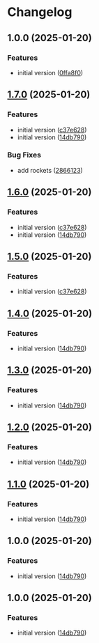 # Changelog

## 1.0.0 (2025-01-20)


### Features

* initial version ([0ffa8f0](https://github.com/prefapp/auth-oci/commit/0ffa8f0cb36bf258f8d850e02d32dd79779abab8))

## [1.7.0](https://github.com/prefapp/auth-oci/compare/v1.6.0...v1.7.0) (2025-01-20)


### Features

* initial version ([c37e628](https://github.com/prefapp/auth-oci/commit/c37e6288dce557fcda686c9d883dd4e67a0560d0))
* initial version ([14db790](https://github.com/prefapp/auth-oci/commit/14db7909eb26a37245dc97c9f1df049fdfdfcd19))


### Bug Fixes

* add rockets ([2866123](https://github.com/prefapp/auth-oci/commit/2866123e7a4342478016695dcb8e187677a48192))

## [1.6.0](https://github.com/prefapp/auth-oci/compare/v1.5.0...v1.6.0) (2025-01-20)


### Features

* initial version ([c37e628](https://github.com/prefapp/auth-oci/commit/c37e6288dce557fcda686c9d883dd4e67a0560d0))
* initial version ([14db790](https://github.com/prefapp/auth-oci/commit/14db7909eb26a37245dc97c9f1df049fdfdfcd19))

## [1.5.0](https://github.com/prefapp/auth-oci/compare/v1.4.0...v1.5.0) (2025-01-20)


### Features

* initial version ([c37e628](https://github.com/prefapp/auth-oci/commit/c37e6288dce557fcda686c9d883dd4e67a0560d0))

## [1.4.0](https://github.com/prefapp/auth-oci/compare/v1.3.0...v1.4.0) (2025-01-20)


### Features

* initial version ([14db790](https://github.com/prefapp/auth-oci/commit/14db7909eb26a37245dc97c9f1df049fdfdfcd19))

## [1.3.0](https://github.com/prefapp/auth-oci/compare/v1.2.0...v1.3.0) (2025-01-20)


### Features

* initial version ([14db790](https://github.com/prefapp/auth-oci/commit/14db7909eb26a37245dc97c9f1df049fdfdfcd19))

## [1.2.0](https://github.com/prefapp/auth-oci/compare/v1.1.0...v1.2.0) (2025-01-20)


### Features

* initial version ([14db790](https://github.com/prefapp/auth-oci/commit/14db7909eb26a37245dc97c9f1df049fdfdfcd19))

## [1.1.0](https://github.com/prefapp/auth-oci/compare/v1.0.0...v1.1.0) (2025-01-20)


### Features

* initial version ([14db790](https://github.com/prefapp/auth-oci/commit/14db7909eb26a37245dc97c9f1df049fdfdfcd19))

## 1.0.0 (2025-01-20)


### Features

* initial version ([14db790](https://github.com/prefapp/auth-oci/commit/14db7909eb26a37245dc97c9f1df049fdfdfcd19))

## 1.0.0 (2025-01-20)


### Features

* initial version ([14db790](https://github.com/prefapp/auth-oci/commit/14db7909eb26a37245dc97c9f1df049fdfdfcd19))
